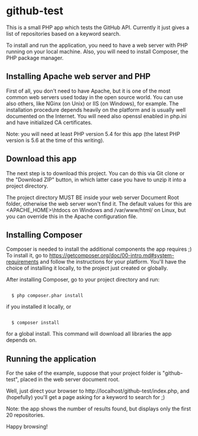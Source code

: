 # github-test
This is a small PHP app which tests the GitHub API. Currently it just gives a list of repositories based on a keyword search.

To install and run the application, you need to have a web server with PHP running on your local machine. Also, you will need to install Composer, the PHP package manager.

## Installing Apache web server and PHP

First of all, you don't need to have Apache, but it is one of the most common web servers used today in the open source world. You can use also others, like NGinx (on Unix) or IIS (on Windows), for example. The installation procedure depends heavily on the platform and is usually well documented on the Internet. You will need also openssl enabled in php.ini and have initialized CA certificates.

Note: you will need at least PHP version 5.4 for this app (the latest PHP version is 5.6 at the time of this writing).

## Download this app

The next step is to download this project. You can do this via Git clone or the "Download ZIP" button, in which latter case you have to unzip it into a project directory.

The project directory MUST BE inside your web server Document Root folder, otherwise the web server won't find it. The default values for this are <APACHE_HOME>\htdocs on Windows and /var/www/html/ on Linux, but you can override this in the Apache configuration file.

## Installing Composer

Composer is needed to install the additional components the app requires ;) To install it, go to https://getcomposer.org/doc/00-intro.md#system-requirements and follow the instructions for your platform. You'll have the choice of installing it locally, to the project just created or globally.

After installing Composer, go to your project directory and run:

<code>
  $ php composer.phar install
</code>

if you installed it locally, or

<code>
  $ composer install
</code>
  
for a global install. This command will download all libraries the app depends on.

## Running the application

For the sake of the example, suppose that your project folder is "github-test", placed in the web server document root.

Well, just direct your browser to http://localhost/github-test/index.php, and (hopefully) you'll get a page asking for a keyword to search for ;)

Note: the app shows the number of results found, but displays only the first 20 repositories.

Happy browsing!






